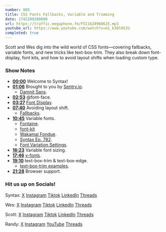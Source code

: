 ```yaml
---
number: 885
title: CSS Fonts Fallbacks, Variable and Trimming
date: 1742209200000
url: https://traffic.megaphone.fm/FSI1620960625.mp3
youtube_url: https://www.youtube.com/watch?v=m1_k3OlHSJU
completed: true
---
```

	
Scott and Wes dig into the wild world of CSS fonts—covering fallbacks, variable fonts, and new tricks like text-box-trim. They also break down font-display, font kits, and how to avoid layout shifts when loading custom type.

### Show Notes

* **[00:00](#t=00:00)** Welcome to Syntax!
* **[01:06](#t=01:06)** Brought to you by [Sentry.io](https://sentry.io/syntax).
  * [Damnit Sans](https://sentry.design/blog/dammit-sans).
* **[02:53](#t=02:53)** @font-face.
* **[03:27](#t=03:27)** [Font Display](https://developer.mozilla.org/en-US/docs/Web/CSS/@font-face/font-display).
* **[07:40](#t=07:40)** Avoiding layout shift.
  * [Fallbacks](https://developer.chrome.com/blog/font-fallbacks).
* **[10:45](#t=10:45)** Variable fonts.
  * [Fontaine](https://github.com/unjs/fontaine).
  * [font-kit](https://github.com/servo/font-kit)
  * [Wakamai Fondue](https://wakamaifondue.com/).
  * [Syntax Ep. 782](https://syntax.fm/782).
  * [Font Variation Settings](https://developer.mozilla.org/en-US/docs/Web/CSS/font-variation-settings).
* **[16:23](#t=16:23)** Variable font sizing.
* **[17:46](#t=17:46)** [v-fonts](https://v-fonts.com/).
* **[19:10](#t=19:10)** text-box-trim & text-box-edge.
  * [text-box-trim examples](https://github.com/jantimon/text-box-trim-examples).
* **[21:28](#t=21:28)** Browser support.

### Hit us up on Socials!

Syntax: [X](https://twitter.com/syntaxfm) [Instagram](https://www.instagram.com/syntax_fm/) [Tiktok](https://www.tiktok.com/@syntaxfm) [LinkedIn](https://www.linkedin.com/company/96077407/admin/feed/posts/) [Threads](https://www.threads.net/@syntax_fm)

Wes: [X](https://twitter.com/wesbos) [Instagram](https://www.instagram.com/wesbos/) [Tiktok](https://www.tiktok.com/@wesbos) [LinkedIn](https://www.linkedin.com/in/wesbos/) [Threads](https://www.threads.net/@wesbos)

Scott: [X](https://twitter.com/stolinski) [Instagram](https://www.instagram.com/stolinski/) [Tiktok](https://www.tiktok.com/@stolinski) [LinkedIn](https://www.linkedin.com/in/stolinski/) [Threads](https://www.threads.net/@stolinski)

Randy: [X](https://twitter.com/randyrektor) [Instagram](https://www.instagram.com/randyrektor/) [YouTube](https://www.youtube.com/@randyrektor) [Threads](https://www.threads.net/@randyrektor)